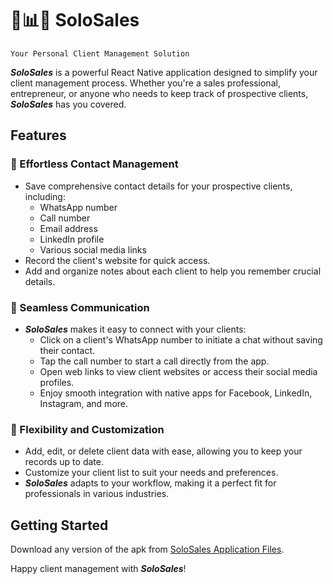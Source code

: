 # 👥📊📅 SoloSales

`Your Personal Client Management Solution`

**_SoloSales_** is a powerful React Native application designed to simplify your client management process. Whether you're a sales professional, entrepreneur, or anyone who needs to keep track of prospective clients, **_SoloSales_** has you covered.

## Features

### 💯 Effortless Contact Management

- Save comprehensive contact details for your prospective clients, including:
  - WhatsApp number
  - Call number
  - Email address
  - LinkedIn profile
  - Various social media links
- Record the client's website for quick access.
- Add and organize notes about each client to help you remember crucial details.

### 📱 Seamless Communication

- **_SoloSales_** makes it easy to connect with your clients:
  - Click on a client's WhatsApp number to initiate a chat without saving their contact.
  - Tap the call number to start a call directly from the app.
  - Open web links to view client websites or access their social media profiles.
  - Enjoy smooth integration with native apps for Facebook, LinkedIn, Instagram, and more.

### 🪪 Flexibility and Customization

- Add, edit, or delete client data with ease, allowing you to keep your records up to date.
- Customize your client list to suit your needs and preferences.
- **_SoloSales_** adapts to your workflow, making it a perfect fit for professionals in various industries.

## Getting Started

Download any version of the apk from [SoloSales Application Files](https://github.com/Munya-Marinda/applications/tree/main/solo-sales/files).

Happy client management with **_SoloSales_**!
